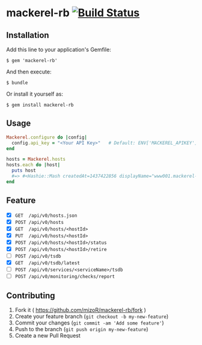 # mackerel-rb [![Build Status](https://travis-ci.org/mizoR/mackerel-rb.svg)](https://travis-ci.org/mizoR/mackerel-rb)

## Installation

Add this line to your application's Gemfile:

    $ gem 'mackerel-rb'

And then execute:

    $ bundle

Or install it yourself as:

    $ gem install mackerel-rb

## Usage

```rb
Mackerel.configure do |config|
  config.api_key = "<Your API Key>"   # Default: ENV['MACKEREL_APIKEY']
end

hosts = Mackerel.hosts
hosts.each do |host|
  puts host
  #=> #<Hashie::Mash createdAt=1437422856 displayName="www001.mackerel-rb.dev" id="Dummmmmmmmy", ..., status="standby" type="unknown">
end
```

## Feature

- [x]  `GET  /api/v0/hosts.json`
- [x]  `POST /api/v0/hosts`
- [x]  `GET  /api/v0/hosts/<hostId>`
- [x]  `PUT  /api/v0/hosts/<hostId>`
- [x]  `POST /api/v0/hosts/<hostId>/status`
- [x]  `POST /api/v0/hosts/<hostId>/retire`
- [ ]  `POST /api/v0/tsdb`
- [x]  `GET  /api/v0/tsdb/latest`
- [ ]  `POST /api/v0/services/<serviceName>/tsdb`
- [ ]  `POST /api/v0/monitoring/checks/report`

## Contributing

1. Fork it ( https://github.com/mizoR/mackerel-rb/fork )
2. Create your feature branch (`git checkout -b my-new-feature`)
3. Commit your changes (`git commit -am 'Add some feature'`)
4. Push to the branch (`git push origin my-new-feature`)
5. Create a new Pull Request
